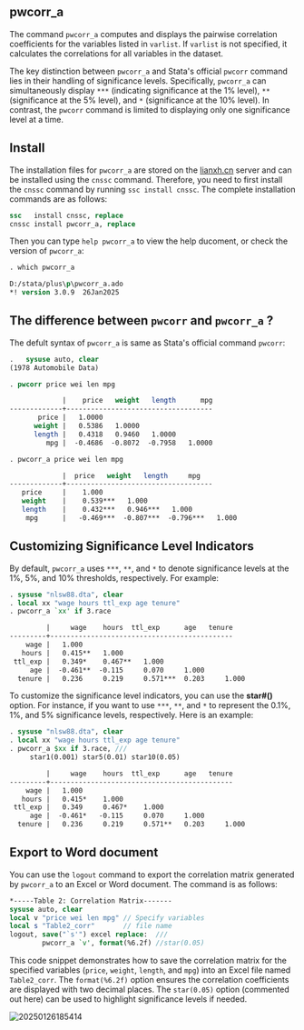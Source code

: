 ## pwcorr_a

The command `pwcorr_a` computes and displays the pairwise correlation coefficients for the variables listed in `varlist`. If `varlist` is not specified, it calculates the correlations for all variables in the dataset.

The key distinction between `pwcorr_a` and Stata's official `pwcorr` command lies in their handling of significance levels. Specifically, `pwcorr_a` can simultaneously display `***` (indicating significance at the 1% level), `**` (significance at the 5% level), and `*` (significance at the 10% level). In contrast, the `pwcorr` command is limited to displaying only one significance level at a time.

## Install

The installation files for `pwcorr_a` are stored on the [lianxh.cn](https://www.lianxh.cn) server and can be installed using the `cnssc` command. Therefore, you need to first install the `cnssc` command by running `ssc install cnssc`. The complete installation commands are as follows:

```stata
ssc   install cnssc, replace
cnssc install pwcorr_a, replace
```

Then you can type `help pwcorr_a` to view the help ducoment, or check the version of `pwcorr_a`:

```Stata 
. which pwcorr_a

D:/stata/plus\p\pwcorr_a.ado
*! version 3.0.9  26Jan2025
```



## The difference between `pwcorr` and `pwcorr_a` ?

The defult syntax of `pwcorr_a` is same as Stata's official command `pwcorr`:

```stata
.   sysuse auto, clear
(1978 Automobile Data)

. pwcorr price wei len mpg

             |    price   weight   length      mpg
-------------+------------------------------------
       price |   1.0000 
      weight |   0.5386   1.0000 
      length |   0.4318   0.9460   1.0000 
         mpg |  -0.4686  -0.8072  -0.7958   1.0000 

. pwcorr_a price wei len mpg

             |  price   weight   length     mpg   
-------------+------------------------------------
   price     |    1.000   
   weight    |    0.539***   1.000   
   length    |    0.432***   0.946***   1.000   
    mpg      |   -0.469***  -0.807***  -0.796***   1.000  
```

## Customizing Significance Level Indicators

By default, `pwcorr_a` uses `***`, `**`, and `*` to denote significance levels at the $1\%$, $5\%$, and $10\%$ thresholds, respectively. For example:

```stata
. sysuse "nlsw88.dta", clear
. local xx "wage hours ttl_exp age tenure"
. pwcorr_a `xx' if 3.race

         |     wage    hours  ttl_exp      age   tenure
---------+---------------------------------------------
    wage |   1.000   
   hours |   0.415**   1.000   
 ttl_exp |   0.349*    0.467**   1.000   
     age |  -0.461**  -0.115     0.070     1.000   
  tenure |   0.236     0.219     0.571***  0.203     1.000   
```

To customize the significance level indicators, you can use the **star#()** option. For instance, if you want to use `***`, `**`, and `*` to represent the $0.1\%$, $1\%$, and $5\%$ significance levels, respectively. Here is an example:

```stata
. sysuse "nlsw88.dta", clear
. local xx "wage hours ttl_exp age tenure"
. pwcorr_a $xx if 3.race, ///
     star1(0.001) star5(0.01) star10(0.05)

         |     wage    hours  ttl_exp      age   tenure
---------+---------------------------------------------
    wage |   1.000   
   hours |   0.415*    1.000   
 ttl_exp |   0.349     0.467*    1.000   
     age |  -0.461*   -0.115     0.070     1.000   
  tenure |   0.236     0.219     0.571**   0.203     1.000   
```



## Export to Word document

You can use the `logout` command to export the correlation matrix generated by `pwcorr_a` to an Excel or Word document. The command is as follows:

```stata
*-----Table 2: Correlation Matrix-------
sysuse auto, clear
local v "price wei len mpg" // Specify variables
local s "Table2_corr"       // file name
logout, save("`s'") excel replace:  ///
        pwcorr_a `v', format(%6.2f) //star(0.05)
``` 

This code snippet demonstrates how to save the correlation matrix for the specified variables (`price`, `weight`, `length`, and `mpg`) into an Excel file named `Table2_corr`. The `format(%6.2f)` option ensures the correlation coefficients are displayed with two decimal places. The `star(0.05)` option (commented out here) can be used to highlight significance levels if needed.

![20250126185414](https://fig-lianxh.oss-cn-shenzhen.aliyuncs.com/20250126185414.png)
